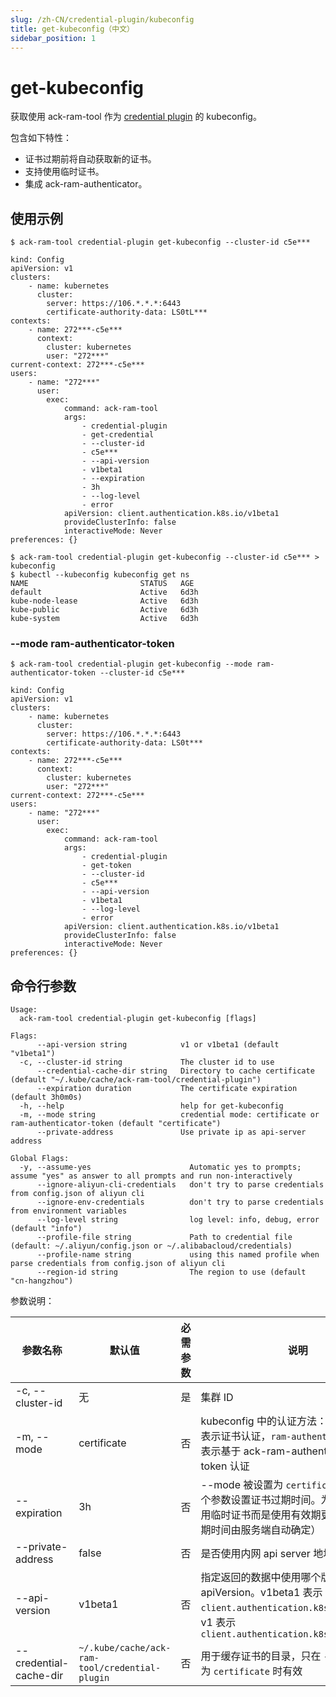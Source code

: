 ```yaml
---
slug: /zh-CN/credential-plugin/kubeconfig
title: get-kubeconfig（中文）
sidebar_position: 1
---
```


# get-kubeconfig

获取使用 ack-ram-tool 作为 [credential plugin](https://kubernetes.io/docs/reference/access-authn-authz/authentication/#client-go-credential-plugins) 的 kubeconfig。

包含如下特性：

* 证书过期前将自动获取新的证书。
* 支持使用临时证书。
* 集成 ack-ram-authenticator。

## 使用示例

```shell
$ ack-ram-tool credential-plugin get-kubeconfig --cluster-id c5e***

kind: Config
apiVersion: v1
clusters:
    - name: kubernetes
      cluster:
        server: https://106.*.*.*:6443
        certificate-authority-data: LS0tL***
contexts:
    - name: 272***-c5e***
      context:
        cluster: kubernetes
        user: "272***"
current-context: 272***-c5e***
users:
    - name: "272***"
      user:
        exec:
            command: ack-ram-tool
            args:
                - credential-plugin
                - get-credential
                - --cluster-id
                - c5e***
                - --api-version
                - v1beta1
                - --expiration
                - 3h
                - --log-level
                - error
            apiVersion: client.authentication.k8s.io/v1beta1
            provideClusterInfo: false
            interactiveMode: Never
preferences: {}

$ ack-ram-tool credential-plugin get-kubeconfig --cluster-id c5e*** > kubeconfig
$ kubectl --kubeconfig kubeconfig get ns
NAME                         STATUS   AGE
default                      Active   6d3h
kube-node-lease              Active   6d3h
kube-public                  Active   6d3h
kube-system                  Active   6d3h
```

### --mode ram-authenticator-token

```
$ ack-ram-tool credential-plugin get-kubeconfig --mode ram-authenticator-token --cluster-id c5e***

kind: Config
apiVersion: v1
clusters:
    - name: kubernetes
      cluster:
        server: https://106.*.*.*:6443
        certificate-authority-data: LS0t***
contexts:
    - name: 272***-c5e***
      context:
        cluster: kubernetes
        user: "272***"
current-context: 272***-c5e***
users:
    - name: "272***"
      user:
        exec:
            command: ack-ram-tool
            args:
                - credential-plugin
                - get-token
                - --cluster-id
                - c5e***
                - --api-version
                - v1beta1
                - --log-level
                - error
            apiVersion: client.authentication.k8s.io/v1beta1
            provideClusterInfo: false
            interactiveMode: Never
preferences: {}

```

## 命令行参数

```
Usage:
  ack-ram-tool credential-plugin get-kubeconfig [flags]

Flags:
      --api-version string            v1 or v1beta1 (default "v1beta1")
  -c, --cluster-id string             The cluster id to use
      --credential-cache-dir string   Directory to cache certificate (default "~/.kube/cache/ack-ram-tool/credential-plugin")
      --expiration duration           The certificate expiration (default 3h0m0s)
  -h, --help                          help for get-kubeconfig
  -m, --mode string                   credential mode: certificate or ram-authenticator-token (default "certificate")
      --private-address               Use private ip as api-server address

Global Flags:
  -y, --assume-yes                      Automatic yes to prompts; assume "yes" as answer to all prompts and run non-interactively
      --ignore-aliyun-cli-credentials   don't try to parse credentials from config.json of aliyun cli
      --ignore-env-credentials          don't try to parse credentials from environment variables
      --log-level string                log level: info, debug, error (default "info")
      --profile-file string             Path to credential file (default: ~/.aliyun/config.json or ~/.alibabacloud/credentials)
      --profile-name string             using this named profile when parse credentials from config.json of aliyun cli
      --region-id string                The region to use (default "cn-hangzhou")
```

参数说明：

| 参数名称                   | 默认值                                            | 必需参数 | 说明                                                                                                                        |
|------------------------|------------------------------------------------|------|---------------------------------------------------------------------------------------------------------------------------|
| -c, --cluster-id       | 无                                              | 是    | 集群 ID                                                                                                                     |
| -m, --mode             | certificate                                    | 否    | kubeconfig 中的认证方法： `certificate` 表示证书认证，`ram-authenticator-token` 表示基于 ack-ram-authenticator 的 token 认证                   |
| --expiration           | 3h                                             | 否    | --mode 被设置为 `certificate` 时，通过这个参数设置证书过期时间。为 0 时表示不使用临时证书而是使用有效期更长的证书（过期时间由服务端自动确定）                                       |
| --private-address      | false                                          | 否    | 是否使用内网 api server 地址                                                                                                      |
| --api-version          | v1beta1                                        | 否    | 指定返回的数据中使用哪个版本的 apiVersion。v1beta1 表示 `client.authentication.k8s.io/v1beta1`，v1 表示 `client.authentication.k8s.io/v1beta1` |
| --credential-cache-dir | `~/.kube/cache/ack-ram-tool/credential-plugin` | 否    | 用于缓存证书的目录，只在 `--mode` 被设置为 `certificate` 时有效                                                                              |
